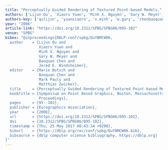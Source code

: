 ```yaml
---
title: "Perceptually Guided Rendering of Textured Point-based Models."
authors: ['Lijun Qu', 'Xiaoru Yuan', 'Minh X. Nguyen', 'Gary W. Meyer', 'Baoquan Chen', 'Jered E. Windsheimer']
authors-key: ['qulijun', 'yuanxiaoru', 'x.minh', 'w.gary', 'chenbaoquan', 'e.jered']
year: "2006"
article-link: "https://doi.org/10.2312/SPBG/SPBG06/095-102"
venue: "SPBG"
bibex: "@inproceedings{DBLP:conf/spbg/QuYNMCW06,
  author    = {Lijun Qu and
               Xiaoru Yuan and
               Minh X. Nguyen and
               Gary W. Meyer and
               Baoquan Chen and
               Jered E. Windsheimer},
  editor    = {Mario Botsch and
               Baoquan Chen and
               Mark Pauly and
               Matthias Zwicker},
  title     = {Perceptually Guided Rendering of Textured Point-based Models},
  booktitle = {Symposium on Point Based Graphics, Boston, Massachusetts, USA, 2006.
               Proceedings},
  pages     = {95--102},
  publisher = {Eurographics Association},
  year      = {2006},
  url       = {https://doi.org/10.2312/SPBG/SPBG06/095-102},
  doi       = {10.2312/SPBG/SPBG06/095-102},
  timestamp = {Thu, 25 May 2017 00:43:34 +0200},
  biburl    = {https://dblp.org/rec/conf/spbg/QuYNMCW06.bib},
  bibsource = {dblp computer science bibliography, https://dblp.org}
}"
---
```

